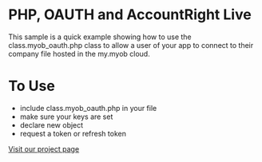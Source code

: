 PHP, OAUTH and AccountRight Live
=================================

This sample is a quick example showing how to use the class.myob_oauth.php class to allow a user of your app to connect to their company file hosted in the my.myob cloud.

To Use
================================
* include class.myob_oauth.php in your file
* make sure your keys are set
* declare new object 
* request a token or refresh token

[Visit our project page](http://myob-technology.github.com/AccountRight_OAUTH_sample_php/ "Oauth PHP App")